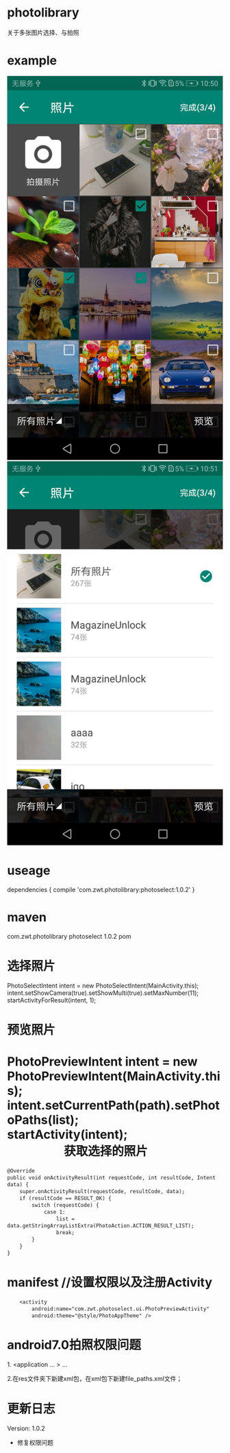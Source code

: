 photolibrary
==============================================================
关于多张图片选择、与拍照

example
==============================================================
![image](https://github.com/zhangweitao521/photolibrary/raw/master/screen/TIM图片20180315120703.jpg)
![image](http://github.com/zhangweitao521/photolibrary/raw/master/screen/TIM图片20180315120657.jpg)

useage
==============================================================
dependencies {
   compile 'com.zwt.photolibrary:photoselect:1.0.2'
}

maven
==============================================================
<dependency>
  <groupId>com.zwt.photolibrary</groupId>
  <artifactId>photoselect</artifactId>
  <version>1.0.2</version>
  <type>pom</type>
</dependency>

选择照片
==============================================================
PhotoSelectIntent intent = new PhotoSelectIntent(MainActivity.this);  
intent.setShowCamera(true).setShowMulti(true).setMaxNumber(11);  
startActivityForResult(intent, 1);
                        
预览照片
==============================================================
PhotoPreviewIntent intent = new PhotoPreviewIntent(MainActivity.this);  
intent.setCurrentPath(path).setPhotoPaths(list);  
startActivity(intent);    
                    
获取选择的照片
==============================================================
    @Override
    public void onActivityResult(int requestCode, int resultCode, Intent data) {  
        super.onActivityResult(requestCode, resultCode, data);  
        if (resultCode == RESULT_OK) {  
            switch (requestCode) {  
                case 1:  
                    list = data.getStringArrayListExtra(PhotoAction.ACTION_RESULT_LIST);  
                    break;  
            }  
        }  
    }  
    
manifest //设置权限以及注册Activity
==============================================================
<manifest xmlns:android="http://schemas.android.com/apk/res/android">  
    <uses-permission android:name="android.permission.READ_EXTERNAL_STORAGE"/>  
    <uses-permission android:name="android.permission.WRITE_EXTERNAL_STORAGE"/>  
    <uses-permission android:name="android.permission.CAMERA" />  
  <application ...>  
       <!--@style/PhotoAppTheme是图片选择界面样式-->  
       <activity  
            android:name="com.zwt.photoselect.ui.PhotoSelectActivity"  
            android:theme="@style/PhotoAppTheme" />  

        <activity  
            android:name="com.zwt.photoselect.ui.PhotoPreviewActivity"  
            android:theme="@style/PhotoAppTheme" />  
    
  </application>  
</manifest>  

android7.0拍照权限问题
==============================================================
1.<manifest xmlns:android="http://schemas.android.com/apk/res/android"
    >
    <uses-permission android:name="android.permission.READ_EXTERNAL_STORAGE"/>
    <uses-permission android:name="android.permission.WRITE_EXTERNAL_STORAGE"/>
    <uses-permission android:name="android.permission.CAMERA" />
  <application
    ...
    >
    ...
        <!-- 解决Android7.0相机相册权限配置 -->
        <provider
            android:name="android.support.v4.content.FileProvider"
            android:authorities="com.zwt.testapplication.provider"
            android:exported="false"
            android:grantUriPermissions="true">
            <meta-data
                android:name="android.support.FILE_PROVIDER_PATHS"
                android:resource="@xml/file_paths" />
        </provider>
    
  </application>
</manifest>
2.在res文件夹下新建xml包，在xml包下新建file_paths.xml文件；
<?xml version="1.0" encoding="utf-8"?>
<resources>
    <paths>
        <external-path
            name="camera_photos"
            path="." />
    </paths>
</resources>

更新日志
==============================================================
Version: 1.0.2
* 修复权限问题
